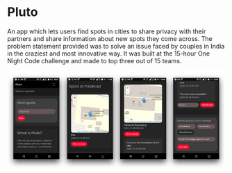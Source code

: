 # Pluto
An app which lets users find spots in cities to share privacy with their partners and share information about new spots they come across. The problem statement provided was to solve an issue faced by couples in India in the craziest and most innovative way. It was built at the 15-hour One Night Code challenge and made to top three out of 15 teams.

![Screenshots](https://raw.githubusercontent.com/AnandBaburajan/Pluto/master/demo.png)

